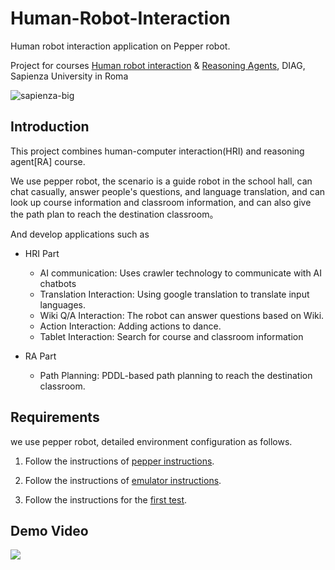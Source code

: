 # Human-Robot-Interaction
Human robot interaction application on Pepper robot.

Project for courses [Human robot interaction](https://sites.google.com/a/dis.uniroma1.it/human-robot-interaction/) & [Reasoning Agents](http://www.diag.uniroma1.it/patrizi/sections/teaching/reasoning-agents-21-22/index.html), DIAG, Sapienza University in Roma

![sapienza-big](https://user-images.githubusercontent.com/24941293/152373391-ac062aac-750a-45cd-bf40-9851cf2911f1.png)

## Introduction

This project combines human-computer interaction(HRI) and reasoning agent[RA] course.

We use pepper robot, the scenario is a guide robot in the school hall, can chat casually, answer people's questions, and language translation, and can look up course information and classroom information, and can also give the path plan to reach the destination classroom。

And develop applications such as

- HRI Part
  - AI communication: Uses crawler technology to communicate with AI chatbots
  - Translation Interaction: Using google translation to translate input languages.
  - Wiki Q/A Interaction: The robot can answer questions based on Wiki.
  - Action Interaction: Adding actions to dance.
  - Tablet Interaction: Search for course and classroom information

- RA Part
  - Path Planning: PDDL-based path planning to reach the destination classroom.


## Requirements


we use pepper robot, detailed environment configuration as follows.

1. Follow the instructions of [pepper instructions](https://github.com/pepes97/Pepper-Interaction/blob/main/setup_pepper.md).

2. Follow the instructions of [emulator instructions](https://github.com/pepes97/Pepper-Interaction/blob/main/setup_emulator.md).

3. Follow the instructions for the [first test](https://github.com/pepes97/Pepper-Interaction/blob/main/fist_test.md).



## Demo Video

[![](https://drive.google.com/thumbnail?authuser=0&sz=w1280&id=1vrxzb2LU1vio_-HSVZDzIW95hidYQB3B)](https://drive.google.com/file/d/1vrxzb2LU1vio_-HSVZDzIW95hidYQB3B/view?usp=sharing "")
